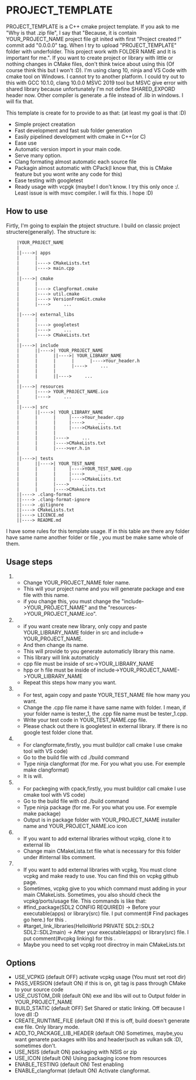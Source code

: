 # PROJECT_TEMPLATE

PROJECT_TEMPLATE is a C++ cmake project template. If you ask to me "Why is that .zip file", I say that "Because, it is contain YOUR_PROJECT_NAME project file git inited with first "Project created !" commit add "0.0.0.0" tag. When I try to upload "PROJECT_TEMPLATE" folder with underfolder. This project work with FOLDER NAME and It is important for me.". If you want to create project or library with little or nothing changes in CMake files, don't think twice about using this (Of course think this but I won't :D). I'm using clang 10, ninja and VS Code with cmake tool on Windows. I cannot try to another platform. I could try out to this with GCC 10.1.0, clang 10.0.0 MSVC 2019 tool but MSVC give error with shared library because unfortunately I'm not define SHARED_EXPORD header now. Other compiler is generate .a file instead of .lib in windows. I will fix that.

This template is create for to provide to as that:
(at least my goal is that :D)

* Simple project creatation
* Fast development and fast sub folder generation
* Easily pipelined development with cmake in C++(or C)
* Ease use
* Automatic version import in your main code.
* Serve many option.
* Clang formating almost automatic each source file
* Packagin almost automatic with CPack(I know that, this is CMake feature but you wont write any code for this)
* Ease testing with googletest
* Ready usage with vcpgk (maybe! I don't know.  I try this only once :/. Least issue is with msvc compiler. I will fix this. I hope :D)



## How to use

Firtly, I'm going to explain the ptoject structure. I build on classic project structere(generally). The structure is:

        |YOUR_PROJECT_NAME
        |
        ||---->| apps
        |      |
        |      |----> CMakeLists.txt
        |      |----> main.cpp
        |
        ||---->| cmake
        |      |
        |      |----> ClangFormat.cmake
        |      |----> util.cmake
        |      |----> VersionFromGit.cmake
        |      |---->     ...
        |
        ||---->| external_libs
        |      |
        |      |----> googletest
        |      |---->     ...
        |      |----> CMakeLists.txt
        |
        ||---->| include
        |      ||---->| YOUR_PROJECT_NAME
        |      |      ||---->| YOUR_LIBRARY_NAME
        |      |      |      |      |---->Your_header.h
        |      |      |      |---->     ...
        |      |      |
        |      |      ||---->     ...
        |
        ||---->| resources
        |      |----> YOUR_PROJECT_NAME.ico
        |      |---->     ...
        |
        ||---->| src
        |      ||---->| YOUR_LIBRARY_NAME
        |      |      |     |---->Your_header.cpp
        |      |      |     |---->     ...
        |      |      |     |---->CMakeLists.txt
        |      |      |
        |      |      |---->     ...
        |      |      |---->CMakeLists.txt
        |      |      |---->ver.h.in
        |
        ||---->| tests
        |      ||---->| YOUR_TEST_NAME
        |      |      |     |---->YOUR_TEST_NAME.cpp
        |      |      |     |---->     ...
        |      |      |     |---->CMakeLists.txt
        |      |      |---->     ...
        |      |      |---->CMakeLists.txt
        ||----> .clang-format
        ||----> .clang-format-ignore
        ||----> .gitignore
        ||----> CMakeLists.txt
        ||----> LICENCE.md
        ||----> README.md

I have some rules for this template usage. If in this table are there any folder have same name another folder or file , you must be make same whole of them. 

## Usage steps

1.  * Change YOUR_PROJECT_NAME foler name. 
    * This will your project name and you will generate package and exe file with this name. 
    * if you change this, you must change the "include->YOUR_PROJECT_NAME" and the "resources->YOUR_PROJECT_NAME.ico".

2.  * if you want create new library, only copy and paste YOUR_LIBRARY_NAME folder in src and  include-> YOUR_PROJECT_NAME.
    * And then change its name. 
    * This will provide to you generate automaticly library this name.
    * This library will link automaticly
    * cpp file must be inside of src->YOUR_LIBRARY_NAME
    * hpp or h file must be inside of include->YOUR_PROJECT_NAME->YOUR_LIBRARY_NAME
    * Repeat this steps how many you want.

3.  * For test, again copy and paste YOUR_TEST_NAME file how many you want.
    * Change the .cpp file name it have same name with folder. I mean, if your folder name is tester_1, the .cpp file name must be tester_1.cpp.
    * Write your test code in YOUR_TEST_NAME.cpp file.
    * Please chack out there is googletest in external library. If there is no google test folder clone that.

4.  * For clangformate,firstly, you must build(or call cmake I use cmake tool with VS code)
    * Go to the build file with cd ./build command
    * Type ninja clangformat (for me. For you what you use. For exemple make clangformat)
    * It is will.

5.  * For packeging with cpack,firstly, you must build(or call cmake I use cmake tool with VS code)
    * Go to the build file with cd ./build command
    * Type ninja package (for me. For you what you use. For exemple make package)
    * Output is in package folder with YOUR_PROJECT_NAME installer name and YOUR_PROJECT_NAME.ico icon

6.  * If you want to add external libraries without vcpkg, clone it to external lib
    * Change main CMakeLista.txt file what is necessary for this folder under #internal libs comment.

7. * If you want to add external libraries with vcpkg, You must clone vcpkg and make ready to use. You can find this on vcpkg github page.
    * Sometimes, vcpkg give to you which command must adding in your main CMakeLists. Sometimes, you also should check the vcpkg/ports/usage file. This commands is like that:
    * #find_package(SDL2 CONFIG REQUIRED) -> Before your executable(apps) or library(src) file. I put comment(# Find packages go here.) for this .
    * #target_link_libraries(HelloWorld PRIVATE SDL2::SDL2 SDL2::SDL2main) -> After your executable(apps) or library(src) file. I put comment(#vcpkg linking) for this .
    * Maybe you need to set vcpkg root directroy in main CMakeLists.txt


 ## Options

 * USE_VCPKG (default OFF) activate vcpkg usage (You must set root dir)
 * PASS_VERSION (default ON) if this is on, git tag is pass through CMake to your source code
 * USE_CUSTOM_DIR (default ON) exe and libs will out to Output folder in YOUR_PROJECT_NAME
 * BUILD_STATIC (default OFF) Set Shared or static linking. Off because I love dll :D
 * CREATE_RUNTIME_FILE (default ON) If this is off, build doesn't generate exe file. Only library mode.
 * ADD_TO_PACKAGE_LIB_HEADER (default ON) Sometimes, maybe,you want genarete packages with libs and header(such as vulkan sdk :D), sometimes don't.
 * USE_NSIS (default ON) packaging with NSIS or zip 
 * USE_ICON (default ON) Using packaging icone from resources
 * ENABLE_TESTING (default ON) Test enabling
 * ENABLE_clangformat (default ON) Activate clangformat.

